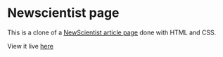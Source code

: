 # Newscientist page
This is a clone of a [NewScientist article page](https://www.newscientist.com/article/2286218-ancient-lake-in-marss-gale-crater-may-have-actually-been-a-small-pond) done with HTML and CSS.

View it live [here](https://peter-abah.github.io/newscientist-page/)
